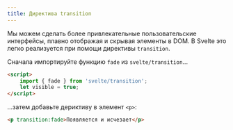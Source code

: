```yaml
---
title: Директива transition
---
```


Мы можем сделать более привлекательные пользовательские интерфейсы, плавно отображая и скрывая элементы в DOM. В Svelte это легко реализуется при помощи директивы `transition`.

Сначала импортируйте функцию `fade` из `svelte/transition`...

```html
<script>
	import { fade } from 'svelte/transition';
	let visible = true;
</script>
```

...затем добавьте дериктиву в элемент `<p>`:

```html
<p transition:fade>Появляется и исчезает</p>
```